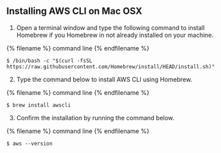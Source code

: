 ## Installing AWS CLI on Mac OSX
1. Open a terminal window and type the following command to install Homebrew if you Homebrew in not already installed 
on your machine.

{% filename %} command line {% endfilename %}
```
$ /bin/bash -c "$(curl -fsSL https://raw.githubusercontent.com/Homebrew/install/HEAD/install.sh)"
```
2. Type the command below to install AWS CLI using Homebrew.

{% filename %} command line {% endfilename %}
```
$ brew install awscli
```
3. Confirm the installation by running the command below.

{% filename %} command line {% endfilename %}
```
$ aws --version
```
